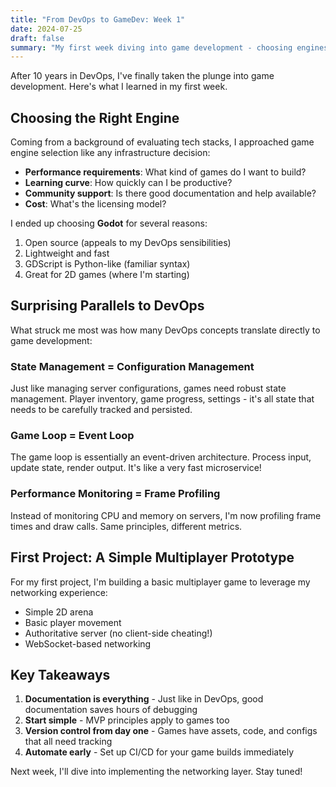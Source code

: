```yaml
---
title: "From DevOps to GameDev: Week 1"
date: 2024-07-25
draft: false
summary: "My first week diving into game development - choosing engines, setting up tools, and surprising parallels to DevOps."
---
```


After 10 years in DevOps, I've finally taken the plunge into game development. Here's what I learned in my first week.

## Choosing the Right Engine

Coming from a background of evaluating tech stacks, I approached game engine selection like any infrastructure decision:

- **Performance requirements**: What kind of games do I want to build?
- **Learning curve**: How quickly can I be productive?
- **Community support**: Is there good documentation and help available?
- **Cost**: What's the licensing model?

I ended up choosing **Godot** for several reasons:
1. Open source (appeals to my DevOps sensibilities)
2. Lightweight and fast
3. GDScript is Python-like (familiar syntax)
4. Great for 2D games (where I'm starting)

## Surprising Parallels to DevOps

What struck me most was how many DevOps concepts translate directly to game development:

### State Management = Configuration Management
Just like managing server configurations, games need robust state management. Player inventory, game progress, settings - it's all state that needs to be carefully tracked and persisted.

### Game Loop = Event Loop
The game loop is essentially an event-driven architecture. Process input, update state, render output. It's like a very fast microservice!

### Performance Monitoring = Frame Profiling
Instead of monitoring CPU and memory on servers, I'm now profiling frame times and draw calls. Same principles, different metrics.

## First Project: A Simple Multiplayer Prototype

For my first project, I'm building a basic multiplayer game to leverage my networking experience:
- Simple 2D arena
- Basic player movement
- Authoritative server (no client-side cheating!)
- WebSocket-based networking

## Key Takeaways

1. **Documentation is everything** - Just like in DevOps, good documentation saves hours of debugging
2. **Start simple** - MVP principles apply to games too
3. **Version control from day one** - Games have assets, code, and configs that all need tracking
4. **Automate early** - Set up CI/CD for your game builds immediately

Next week, I'll dive into implementing the networking layer. Stay tuned!